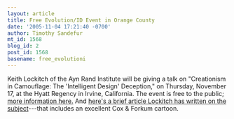 ```yaml
---
layout: article
title: Free Evolution/ID Event in Orange County
date: '2005-11-04 17:21:40 -0700'
author: Timothy Sandefur
mt_id: 1568
blog_id: 2
post_id: 1568
basename: free_evolutioni
---
```

Keith Lockitch of the Ayn Rand Institute will be giving a talk on "Creationism in Camouflage: The 'Intelligent Design' Deception," on Thursday, November 17, at the Hyatt Regency in Irvine, California. The event is free to the public; <a href="http://www.aynrand.org/site/PageServer?pagename=events_ari_events&printer_friendly=1">more information here.</a> And <a href="http://www.capmag.com/article.asp?ID=4424">here's a brief article Lockitch has written on the subject</a>---that includes an excellent Cox & Forkum cartoon.

